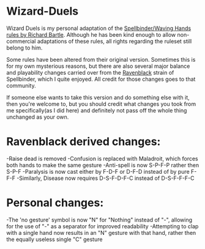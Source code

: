 # Wizard-Duels

Wizard Duels is my personal adaptation of the [Spellbinder/Waving Hands rules by Richard Bartle](https://mud.co.uk/richard/spellbnd.html).
Although he has been kind enough to allow non-commercial adaptations of these rules, all rights regarding the ruleset still belong to him.

Some rules have been altered from their original version. Sometimes this is for my own mysterious reasons, but there are also several major balance and playability changes carried over from the [Ravenblack](https://games.ravenblack.net/rules/1/intro.html) strain of Spellbinder, which I quite enjoyed. All credit for those changes goes to that community.

If someone else wants to take this version and do something else with it, then you're welcome to, but you should credit what changes you took from me specifically(as I did here) and definitely not pass off the whole thing unchanged as your own.

# Ravenblack derived changes:

-Raise dead is removed
-Confusion is replaced with Maladroit, which forces both hands to make the same gesture
-Anti-spell is now S-P-F-P rather then S-P-F
-Paralysis is now cast either by F-D-F or D-F-D instead of by pure F-F-F
-Similarly, Disease now requires D-S-F-D-F-C instead of D-S-F-F-F-C

# Personal changes:

-The 'no gesture' symbol is now "N" for "Nothing" instead of "-", allowing for the use of "-" as a separator for improved readability
-Attempting to clap with a single hand now results in an "N" gesture with that hand, rather then the equally useless single "C" gesture
